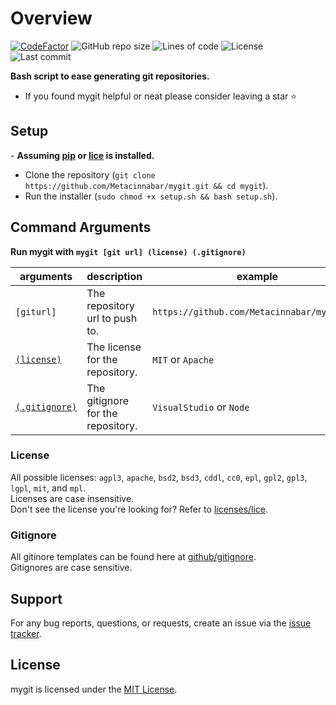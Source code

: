 # Overview
[![CodeFactor](https://www.codefactor.io/repository/github/metacinnabar/mygit/badge)](https://www.codefactor.io/repository/github/metacinnabar/mygit)
![GitHub repo size](https://img.shields.io/github/repo-size/Metacinnabar/mygit)
![Lines of code](https://img.shields.io/tokei/lines/github/Metacinnabar/mygit)
![License](https://img.shields.io/github/license/Metacinnabar/mygit)
![Last commit](https://img.shields.io/github/last-commit/Metacinnabar/mygit)

**Bash script to ease generating git repositories.**

- If you found mygit helpful or neat please consider leaving a star ⭐

## Setup

\- **Assuming [pip](https://pip.pypa.io/en/stable/) or [lice](https://github.com/licenses/lice) is installed.**
- Clone the repository (`git clone https://github.com/Metacinnabar/mygit.git && cd mygit`).
- Run the installer (`sudo chmod +x setup.sh && bash setup.sh`).

## Command Arguments
**Run mygit with `mygit [git url] (license) (.gitignore)`**

| arguments | description | example | required |
| - | - | - | - |
`[giturl]`     | The repository url to push to.    | `https://github.com/Metacinnabar/mygit.git` | ⭐ |
[`(license)`](#license)    | The license for the repository.   | `MIT` or `Apache`                         | ❌ |
[`(.gitignore)`](#gitignore) | The gitignore for the repository. | `VisualStudio` or `Node`                  | ❌ |

### License
All possible licenses: `agpl3`, `apache`, `bsd2`, `bsd3`, `cddl`, `cc0`, `epl`, `gpl2`, `gpl3`, `lgpl`, `mit`, and `mpl`.  
Licenses are case insensitive.  
Don't see the license you're looking for? Refer to [licenses/lice](https://github.com/licenses/lice#i-want-xxxxxxxxx-license-in-here).

### Gitignore
All gitinore templates can be found here at [github/gitignore](https://github.com/github/gitignore).  
Gitignores are case sensitive.

## Support
For any bug reports, questions, or requests, create an issue via the [issue tracker](https://github.com/Metacinnabar/mygit/issues).

## License
mygit is licensed under the [MIT License](https://github.com/Metacinnabar/mygit/blob/master/LICENSE).
